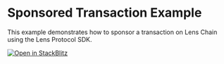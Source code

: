 # Sponsored Transaction Example

This example demonstrates how to sponsor a transaction on Lens Chain using the Lens Protocol SDK.

[![Open in StackBlitz](https://developer.stackblitz.com/img/open_in_stackblitz.svg)](https://stackblitz.com/github/lens-protocol/sdk/tree/main/examples/sponsored-tx)
